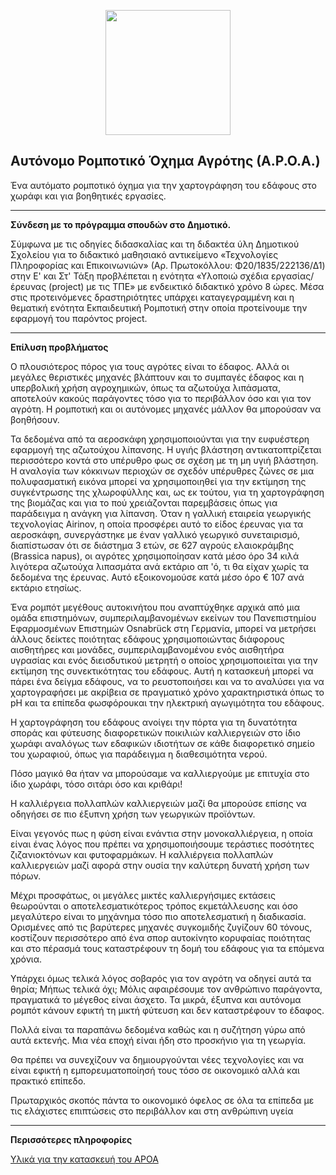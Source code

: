 <p align="center">
<img src="https://github.com/jkravv/aroa/blob/master/aroa.png" width="200" height="200">
</p>

Αυτόνομο Ρομποτικό Όχημα Αγρότης (Α.Ρ.Ο.Α.)
--------
Ένα αυτόματο ρομποτικό όχημα για την χαρτογράφηση του εδάφους στο χωράφι και για βοηθητικές εργασίες.
***

**Σύνδεση με το πρόγραμμα σπουδών στο Δημοτικό.**

Σύμφωνα με τις οδηγίες διδασκαλίας και τη διδακτέα ύλη Δημοτικού Σχολείου για το διδακτικό μαθησιακό αντικείμενο  «Τεχνολογίες Πληροφορίας και Επικοινωνιών» (Αρ. Πρωτοκόλλου: Φ20/1835/222136/Δ1) στην Ε' και Στ'  Τάξη προβλέπεται η ενότητα «Υλοποιώ σχέδια εργασίας/έρευνας (project) με τις ΤΠΕ» με ενδεικτικό διδακτικό χρόνο 8 ώρες. Μέσα στις προτεινόμενες δραστηριότητες υπάρχει καταγεγραμμένη και η θεματική ενότητα Εκπαιδευτική Ρομποτική στην οποία προτείνουμε την εφαρμογή του παρόντος project.
***

**Επίλυση προβλήματος**

Ο πλουσιότερος πόρος για τους αγρότες είναι το έδαφος. Αλλά οι μεγάλες θεριστικές μηχανές βλάπτουν και το συμπαγές έδαφος και η υπερβολική χρήση αγροχημικών, όπως τα αζωτούχα λιπάσματα, αποτελούν κακούς παράγοντες τόσο για το περιβάλλον όσο και για τον αγρότη. Η ρομποτική και οι αυτόνομες μηχανές μάλλον θα μπορούσαν να βοηθήσουν.

Τα δεδομένα από τα αεροσκάφη χρησιμοποιούνται για την ευφυέστερη εφαρμογή της αζωτούχου λίπανσης. Η υγιής βλάστηση αντικατοπτρίζεται περισσότερο κοντά στο υπέρυθρο φως σε σχέση με τη μη υγιή βλάστηση. Η αναλογία των κόκκινων περιοχών σε σχεδόν υπέρυθρες ζώνες σε μια πολυφασματική εικόνα μπορεί να χρησιμοποιηθεί για την εκτίμηση της συγκέντρωσης της χλωροφύλλης και, ως εκ τούτου, για τη χαρτογράφηση της βιομάζας και για το πού χρειάζονται παρεμβάσεις όπως για παράδειγμα η ανάγκη για λίπανση. Όταν η γαλλική εταιρεία γεωργικής τεχνολογίας Airinov, η οποία προσφέρει αυτό το είδος έρευνας για τα αεροσκάφη, συνεργάστηκε με έναν γαλλικό γεωργικό συνεταιρισμό, διαπίστωσαν ότι σε διάστημα 3 ετών, σε 627 αγρούς ελαιοκράμβης (Brassica napus), οι αγρότες χρησιμοποίησαν κατά μέσο όρο 34 κιλά λιγότερα αζωτούχα λιπασμάτα ανά εκτάριο απ 'ό, τι θα είχαν χωρίς τα δεδομένα της έρευνας. Αυτό εξοικονομούσε κατά μέσο όρο € 107 ανά εκτάριο ετησίως.

Ένα ρομπότ μεγέθους αυτοκινήτου που αναπτύχθηκε αρχικά από μια ομάδα επιστημόνων, συμπεριλαμβανομένων εκείνων του Πανεπιστημίου Εφαρμοσμένων Επιστημών Osnabrück στη Γερμανία, μπορεί να μετρήσει άλλους δείκτες ποιότητας εδάφους χρησιμοποιώντας διάφορους αισθητήρες και μονάδες, συμπεριλαμβανομένου ενός αισθητήρα υγρασίας και ενός διεισδυτικού μετρητή ο οποίος χρησιμοποιείται για την εκτίμηση της συνεκτικότητας του εδάφους. Αυτή η κατασκευή μπορεί να πάρει ένα δείγμα εδάφους, να το ρευστοποιήσει και να το αναλύσει για να χαρτογραφήσει με ακρίβεια σε πραγματικό χρόνο χαρακτηριστικά όπως το pH και τα επίπεδα φωσφόρουκαι την ηλεκτρική αγωγιμότητα του εδάφους.

Η χαρτογράφηση του εδάφους ανοίγει την πόρτα για τη δυνατότητα σποράς και φύτευσης διαφορετικών ποικιλιών καλλιεργειών στο ίδιο χωράφι αναλόγως των εδαφικών ιδιοτήτων σε κάθε διαφορετικό σημείο του χωραφιού, όπως για παράδειγμα η διαθεσιμότητα νερού.

Πόσο μαγικό θα ήταν να μπορούσαμε να καλλιεργούμε με επιτυχία στο ίδιο χωράφι, τόσο σιτάρι όσο και κριθάρι!

Η καλλιέργεια πολλαπλών καλλιεργειών μαζί θα μπορούσε επίσης να οδηγήσει σε πιο έξυπνη χρήση των γεωργικών προϊόντων.

Είναι γεγονός πως η φύση είναι ενάντια στην μονοκαλλιέργεια, η οποία είναι ένας λόγος που πρέπει να χρησιμοποιήσουμε τεράστιες ποσότητες ζιζανιοκτόνων και φυτοφαρμάκων. Η καλλιέργεια πολλαπλών καλλιεργειών μαζί αφορά στην ουσία την καλύτερη δυνατή χρήση των πόρων.

Μέχρι προσφάτως, οι μεγάλες μικτές καλλιεργήσιμες εκτάσεις θεωρούνται ο αποτελεσματικότερος τρόπος εκμετάλλευσης και όσο μεγαλύτερο είναι το μηχάνημα τόσο πιο αποτελεσματική η διαδικασία. Ορισμένες από τις βαρύτερες μηχανές συγκομιδής ζυγίζουν 60 τόνους, κοστίζουν περισσότερο από ένα σπορ αυτοκίνητο κορυφαίας ποιότητας και στο πέρασμά τους καταστρέφουν τη δομή του εδάφους για τα επόμενα χρόνια.

Υπάρχει όμως τελικά λόγος σοβαρός για τον αγρότη να οδηγεί αυτά τα θηρία; Μήπως τελικά όχι;
Μόλις αφαιρέσουμε τον ανθρώπινο παράγοντα, πραγματικά το μέγεθος είναι άσχετο. Τα μικρά, έξυπνα και αυτόνομα ρομπότ κάνουν εφικτή τη μικτή φύτευση και δεν καταστρέφουν το έδαφος.

Πολλά είναι τα παραπάνω δεδομένα καθώς και η συζήτηση γύρω από αυτά εκτενής. Μια νέα εποχή είναι ήδη στο προσκήνιο για τη γεωργία.

Θα πρέπει να συνεχίζουν να δημιουργούνται νέες τεχνολογίες και να είναι εφικτή η εμπορευματοποίησή τους τόσο σε οικονομικό αλλά και πρακτικό επίπεδο.

Πρωταρχικός σκοπός πάντα το οικονομικό όφελος σε όλα τα επίπεδα με τις ελάχιστες επιπτώσεις στο περιβάλλον και στη ανθρώπινη υγεία


***

**Περισσότερες πληροφορίες**

 [Υλικά για την κατασκευή του ΑΡΟΑ](hardware.md)
 []()  


